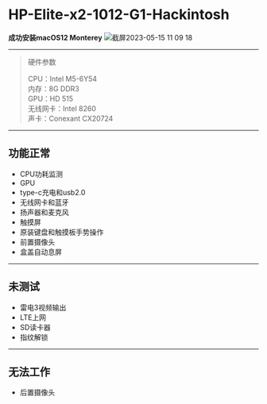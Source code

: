 # HP-Elite-x2-1012-G1-Hackintosh
**成功安装macOS12 Monterey**
![截屏2023-05-15 11 09 18](https://github.com/Develkone/HP-Elite-x2-1012-G1-Hackintosh/assets/29301892/94006d02-d1b3-4950-a97e-fa5066e0f1f8)
* * *
>硬件参数<br>
>
>CPU：Intel M5-6Y54<br>
>内存：8G DDR3<br>
>GPU：HD 515<br>
>无线网卡：Intel 8260<br>
>声卡：Conexant CX20724<br>
* * *
## 功能正常
- CPU功耗监测
- GPU
- type-c充电和usb2.0
- 无线网卡和蓝牙
- 扬声器和麦克风
- 触摸屏
- 原装键盘和触摸板手势操作
- 前置摄像头
- 盒盖自动息屏
* * *
## 未测试
- 雷电3视频输出
- LTE上网
- SD读卡器
- 指纹解锁
* * *
## 无法工作
- 后置摄像头
